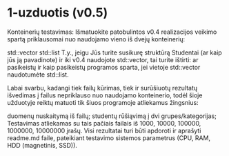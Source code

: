 # 1-uzduotis (v0.5)

Konteinerių testavimas: Išmatuokite patobulintos v0.4 realizacijos veikimo spartą priklausomai nuo naudojamo vieno iš dvejų konteinerių:

std::vector
std::list
T.y., jeigu Jūs turite susikurę struktūrą Studentai (ar kaip jūs ją pavadinote) ir iki v0.4 naudojote std::vector<Studentai>, tai turite ištirti: ar pasikeistų ir kaip pasikeistų programos sparta, jei vietoje std::vector<Studentai> naudotumėte std::list<Studentai>.

Labai svarbu, kadangi tiek failų kūrimas, tiek ir surūšiuotų rezultatų išvedimas į failus nepriklauso nuo naudojamo konteinerio, todėl šioje užduotyje reiktų matuoti tik šiuos programoje atliekamus žingsnius:

duomenų nuskaitymą iš failų;
studentų rūšiąvimą į dvi grupes/kategorijas;
Testavimas atliekamas su tais pačiais failais iš 1000, 10000, 100000, 1000000, 10000000 įrašų. Visi rezultatai turi būti apdoroti ir aprašyti readme.md faile, pateikiant testavimo sistemos parametrus (CPU, RAM, HDD (magnetinis, SSD)). 
